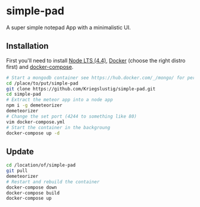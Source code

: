 # simple-pad

A super simple notepad App with a minimalistic UI.

## Installation

First you'll need to install [Node LTS (4.4)](https://nodejs.org/en/download/package-manager/), [Docker](https://docs.docker.com/engine/installation/linux/ubuntulinux/) (choose the right distro first) and [docker-compose](https://docs.docker.com/compose/install/).

``` bash
# Start a mongodb container see https://hub.docker.com/_/mongo/ for persistant data storage.
cd /place/to/put/simple-pad
git clone https://github.com/Kriegslustig/simple-pad.git
cd simple-pad
# Extract the meteor app into a node app
npm i -g demeteorizer
demeteorizer
# Change the set port (4244 to something like 80)
vim docker-compose.yml
# Start the container in the backgroung
docker-compose up -d
```

## Update

```bash
cd /location/of/simple-pad
git pull
demeteorizer
# Restart and rebuild the container
docker-compose down
docker-compose build
docker-compose up
```

